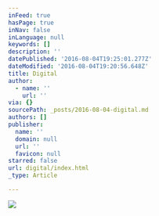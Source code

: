 ```yaml
---
inFeed: true
hasPage: true
inNav: false
inLanguage: null
keywords: []
description: ''
datePublished: '2016-08-04T19:25:01.277Z'
dateModified: '2016-08-04T19:20:56.648Z'
title: Digital
author:
  - name: ''
    url: ''
via: {}
sourcePath: _posts/2016-08-04-digital.md
authors: []
publisher:
  name: ''
  domain: null
  url: ''
  favicon: null
starred: false
url: digital/index.html
_type: Article

---
```

![](https://the-grid-user-content.s3-us-west-2.amazonaws.com/78a0ffde-b252-4c7c-b1b9-6023235337b4.jpg)